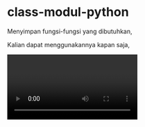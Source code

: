 # class-modul-python
Menyimpan fungsi-fungsi yang dibutuhkan,

Kalian dapat menggunakannya kapan saja,

<video testing akan segera hadir>


Ini dapat membantu lebih mempercantik tampilan Program CLI anda,

Anda hanya tinggal men-clone-nya dan menggunakannya.



Persyaratan & Petunjuk
======================

1. Install Python :<br>
^(Ubuntu/Linux)<br>
$ sudo apt install python3<br>
$ python3 --version<br>
^(Termux)<br>
$ pkg install python<br>
$ python --version<br>

2. Install Git :<br>
^(Ubuntu/Linux)<br>
$ sudo apt install git<br>
$ git --version<br>
^(Termux)<br>
$ pkg install git<br>
$ git --version<br>
    
3. Clone & Run Testing :<br>
$ cd<br>
$ git clone https://github.com/reckigit/class-modul-python<br>
$ cd class-modul-python<br>
$ chmod +x testing.py<br>
$ python3 testing.py<br>
    
